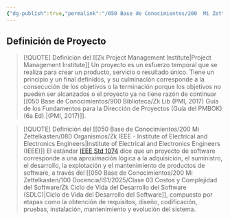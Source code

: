 ```yaml
---
{"dg-publish":true,"permalink":"/050 Base de Conocimientos/200  Mi Zettelkasten/100 Docencia/IS2/2025/Clase 07 Administración de Proyectos/Zk Gestión de Proyectos - Definición de Proyecto/","tags":["definir"]}
---
```


## Definición de Proyecto

> [!QUOTE] Definición del [[Zk Project Management Institute\|Project Management Institute]]
> Un proyecto es un esfuerzo temporal que se realiza para crear un producto, servicio o resultado único. Tiene un principio y un final definidos, y su culminación corresponde a la consecución de los objetivos o la terminación porque los objetivos no pueden ser alcanzados o el proyecto ya no tiene razón de continuar [[050 Base de Conocimientos/900 Biblioteca/Zk Lib (PMI, 2017) Guía de los Fundamentos para la Dirección de Proyectos (Guía del PMBOK) (6a Ed).\|(PMI, 2017)]]. 


> [!QUOTE] Definición del [[050 Base de Conocimientos/200  Mi Zettelkasten/080 Organismos/Zk IEEE - Institute of Electrical and Electronics Engineers\|Institute of Electrical and Electronics Engineers (IEEE)]]
> El estándar [IEEE Std 1074](https://www.google.com/url?sa=t&source=web&rct=j&opi=89978449&url=https://standards.ieee.org/ieee/1074/3580/&ved=2ahUKEwiZ_uiT-rWPAxXAILkGHe2aHK4QFnoECAoQAQ&usg=AOvVaw2QdG0NqR2229UYS-7dFTJh) dice que un proyecto de software corresponde a una aproximación lógica a la adquisición, el suministro, el desarrollo, la explotación y el mantenimiento de productos de software, a través del [[050 Base de Conocimientos/200  Mi Zettelkasten/100 Docencia/IS1/2025/Clase 03 Costos y Complejidad del Software/Zk Ciclo de Vida del Desarrollo del Software (SDLC)\|Ciclo de Vida del Desarrollo del Software]], compuesto por etapas como la obtención de requisitos, diseño, codificación, pruebas, instalación, mantenimiento y evolución del sistema.  



